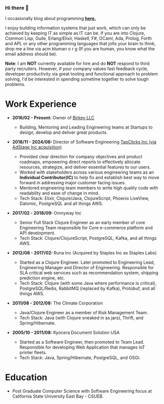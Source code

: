 <!--
**oneness/oneness** is a ✨ _special_ ✨ repository because its `README.md` (this file) appears on your GitHub profile.

Here are some ideas to get you started:

- 🔭 I’m currently working on ...
- 🌱 I’m currently learning ...
- 👯 I’m looking to collaborate on ...
- 🤔 I’m looking for help with ...
- 💬 Ask me about ...
- 📫 How to reach me: ...
- 😄 Pronouns: ...
- ⚡ Fun fact: ...
-->
### Hi there 👋
I occasionally blog about programming [**here.**](https://www.birkey.co/archive.html)

I enjoy building information systems that just work, which can only
be achieved by keeping IT as simple as IT can be. If you are into
Clojure, Common Lisp, Guile, Erlang/Elixir, Haskell, F#, OCaml, Ada, Prolog, Forth and APL or any other programming languages that jolts your
brain to think, drop me a line via acm ktuman o r g (If you are human, you know what the email address should be).

**Note**: I am **NOT** currently available for hire and do **NOT** respond to
third party recruiters. However, if your company values fast feedback cycle, developer productivity via great tooling and functional approach to problem solving, I'd be interested in spending sometime together to solve tough problems. 


# Work Experience

-   **2016/02 - Present:** Owner of [Birkey LLC](https://www.birkey.co)
	-   Building, Mentoring and Leading Engineering teams at Startups to
		design, develop and deliver great products.

-   **2018/11 - 2024/08:** Director of Software Engineering [TapClicks Inc (via AdStage Inc acquisition)](https://tapclicks.com)
  	- Provided clear direction for company objectives and product roadmaps, empowering direct reports to effectively allocate resources, strategize, and deliver essential features to our users.
	- Worked with stakeholders across various engineering teams as an **Individual Contributor(IC)** to help fix and establish best way to move forward in addressing major customer facing issues.
	- Mentored engineering team members to write high quality code with readability and ease of change in mind.
	- Tech Stack: Elixir, Clojure/Java, ClojureScript, Phoenix LiveView, Datomic, PostgreSQL and all things AWS.

-   **2017/02 - 2018/09:** Omnyway Inc
	-   Senior Full Stack Clojure Engineer as an early member of core
		Engineering Team responsible for Core e-commerce platform and API
		development.
	-   Tech Stack: Clojure/ClojureScript, PostgreSQL, Kafka, and all things AWS.

-   **2012/08 - 2017/02:** Runa Inc (Acquired by Staples Inc as Staples Labs)
	-   Started as a Clojure Engineer. Later promoted to Engineering Lead,
		Engineering Manager and Director of Engineering.
		Responsible for SLA critical web services such as recommendation system, shipping
		prediction engine, etc.
	-   Tech Stack: Clojure (with some Java where performance is
		critical), PostgreSQL/Redis, RabbitMQ (replaced by Kafka), Protobuf, and all things AWS.

-   **2011/08 - 2012/08:** The Climate Corporation
	-   Java/Clojure Engineer as a member of Risk Management Team.
	-   Tech Stack: Java (with Clojure sneaked in as jars), Thrift, and Spring/Hibernate.

-   **2005/10 - 2011/08:** Kyocera Document Solution USA
	-   Started as a Software Engineer, then promoted to Team
		Lead. Responsible for developing Web Application that manages IoT printer fleets.
	-   Tech Stack: Java, Spring/Hibernate, PostgreSQL, and OSGi.


# Education

-   Post Graduate Computer Science with Software Engineering focus at California State University East Bay - CSUEB.
